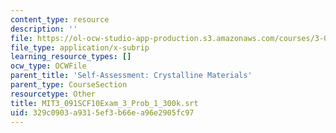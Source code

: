 ```yaml
---
content_type: resource
description: ''
file: https://ol-ocw-studio-app-production.s3.amazonaws.com/courses/3-091sc-introduction-to-solid-state-chemistry-fall-2010/329c0903a9315ef3b66ea96e2905fc97_MIT3_091SCF10Exam_3_Prob_1_300k.vtt
file_type: application/x-subrip
learning_resource_types: []
ocw_type: OCWFile
parent_title: 'Self-Assessment: Crystalline Materials'
parent_type: CourseSection
resourcetype: Other
title: MIT3_091SCF10Exam_3_Prob_1_300k.srt
uid: 329c0903-a931-5ef3-b66e-a96e2905fc97
---
```

